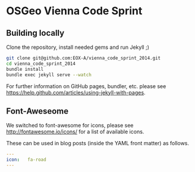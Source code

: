 # OSGeo Vienna Code Sprint

## Building locally

Clone the repository, install needed gems and run Jekyll ;)

```bash
git clone git@github.com:EOX-A/vienna_code_sprint_2014.git
cd vienna_code_sprint_2014
bundle install
bundle exec jekyll serve --watch
```

For further information on GitHub pages, bundler, etc. please see
https://help.github.com/articles/using-jekyll-with-pages.

## Font-Aweseome

We switched to font-awesome for icons, please see http://fontawesome.io/icons/
for a list of available icons.

These can be used in blog posts (inside the YAML front matter) as follows.

```yaml
---
icon:   fa-road
---
```
